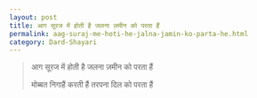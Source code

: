 ```yaml
---
layout: post
title: आग सूरज में होती है जलना ज़मीन को परता हैं
permalink: aag-suraj-me-hoti-he-jalna-jamin-ko-parta-he.html
category: Dard-Shayari
---
```

> आग सूरज में होती है जलना ज़मीन को परता हैं
>
> मोब्बत निगाहैं करती हैं तरपना दिल को परता हैं